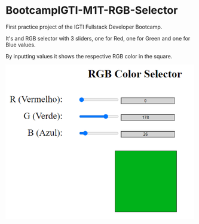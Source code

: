 # BootcampIGTI-M1T-RGB-Selector

First practice project of the IGTI Fullstack Developer Bootcamp. 

It's and RGB selector with 3 sliders, one for Red, one for Green and one for Blue values. 

By inputting values it shows the respective RGB color in the square. 

<img src="./preview.png">
